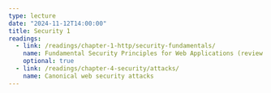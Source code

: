 ```yaml
---
type: lecture
date: "2024-11-12T14:00:00"
title: Security 1
readings:
  - link: /readings/chapter-1-http/security-fundamentals/
    name: Fundamental Security Principles for Web Applications (review from Chapter 1)
    optional: true
  - link: /readings/chapter-4-security/attacks/
    name: Canonical web security attacks
---
```


